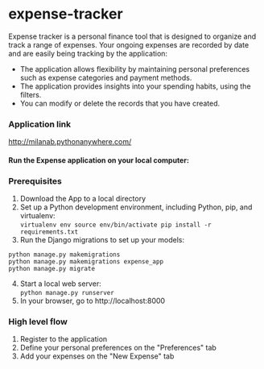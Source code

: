 # expense-tracker
Expense tracker is a personal finance tool that is designed to organize and track a range of expenses.
Your ongoing expenses are recorded by date and are easily being tracking by the application:

* The application allows flexibility by maintaining personal preferences such as expense categories and payment methods. 
* The application provides insights into your spending habits, using the filters.
* You can modify or delete the records that you have created.

### Application link
http://milanab.pythonanywhere.com/

#### Run the Expense application on your local computer:

### Prerequisites
1. Download the App to a local directory
2. Set up a Python development environment, including Python, pip, and virtualenv:  
`virtualenv env source env/bin/activate pip install -r requirements.txt`
3. Run the Django migrations to set up your models:   
```
python manage.py makemigrations 
python manage.py makemigrations expense_app 
python manage.py migrate
```
4. Start a local web server:  
`python manage.py runserver`
5. In your browser, go to http://localhost:8000

### High level flow
1. Register to the application
2. Define your personal preferences on the "Preferences" tab
3. Add your expenses on the "New Expense" tab
